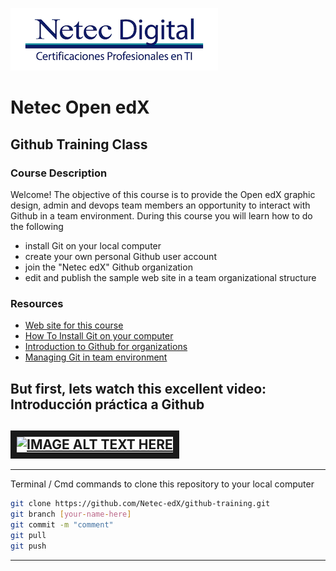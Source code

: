 ![alt text](https://raw.githubusercontent.com/Netec-edX/github-training/master/images/netec-logo.png "Netec Logo")

# Netec Open edX
## Github Training Class

### Course Description
Welcome! The objective of this course is to provide the Open edX graphic design, admin and devops team members an opportunity to interact with Github in a team environment. During this course you will learn how to do the following
* install Git on your local computer
* create your own personal Github user account
* join the "Netec edX" Github organization
* edit and publish the sample web site in a team organizational structure

### Resources
* [Web site for this course](https://netec-edx.github.io/github-training/ "Awesome Site!")
* [How To Install Git on your computer](https://www.atlassian.com/git/tutorials/install-git)
* [Introduction to Github for organizations](https://github.com/blog/674-introducing-organizations)
* [Managing Git in team environment](https://www.sitepoint.com/getting-started-git-team-environment/)


But first, lets watch this excellent video: Introducción práctica a Github
---
<a href="http://www.youtube.com/watch?feature=player_embedded&v=Hd0B_AWv_Y4
" target="_blank"><img src="http://img.youtube.com/vi/Hd0B_AWv_Y4/0.jpg" 
alt="IMAGE ALT TEXT HERE" width="240" height="180" border="10" /></a>
---

---
Terminal / Cmd commands to clone this repository to your local computer
```Bash
git clone https://github.com/Netec-edX/github-training.git
git branch [your-name-here]
git commit -m "comment"
git pull
git push
```
---
